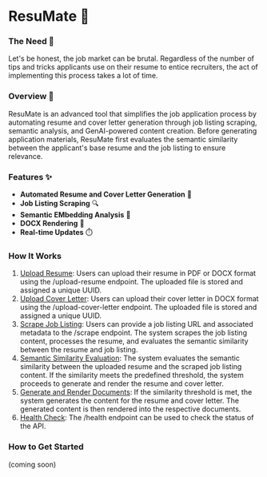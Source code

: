 # ResuMate 🚀

### The Need 💼
Let's be honest, the job market can be brutal. Regardless of the number of tips and tricks applicants use on their resume to entice recruiters, the act of implementing this process takes a lot of time.

### Overview 🌟
ResuMate is an advanced tool that simplifies the job application process by automating resume and cover letter generation through job listing scraping, semantic analysis, and GenAI-powered content creation. Before generating application materials, ResuMate first evaluates the semantic similarity between the applicant's base resume and the job listing to ensure relevance.

### Features ✨
- **Automated Resume and Cover Letter Generation** 📝
- **Job Listing Scraping** 🔍
- **Semantic EMbedding Analysis** 🧠
- **DOCX Rendering** 📄
- **Real-time Updates** ⏱️

### How It Works
1. <u>Upload Resume</u>: Users can upload their resume in PDF or DOCX format using the /upload-resume endpoint. The uploaded file is stored and assigned a unique UUID.
2. <u>Upload Cover Letter</u>: Users can upload their cover letter in DOCX format using the /upload-cover-letter endpoint. The uploaded file is stored and assigned a unique UUID.
3. <u>Scrape Job Listing</u>: Users can provide a job listing URL and associated metadata to the /scrape endpoint. The system scrapes the job listing content, processes the resume, and evaluates the semantic similarity between the resume and job listing.
4. <u>Semantic Similarity Evaluation</u>: The system evaluates the semantic similarity between the uploaded resume and the scraped job listing content. If the similarity meets the predefined threshold, the system proceeds to generate and render the resume and cover letter.
5.  <u>Generate and Render Documents</u>: If the similarity threshold is met, the system generates the content for the resume and cover letter. The generated content is then rendered into the respective documents.
6. <u>Health Check</u>: The /health endpoint can be used to check the status of the API.

### How to Get Started
(coming soon)
